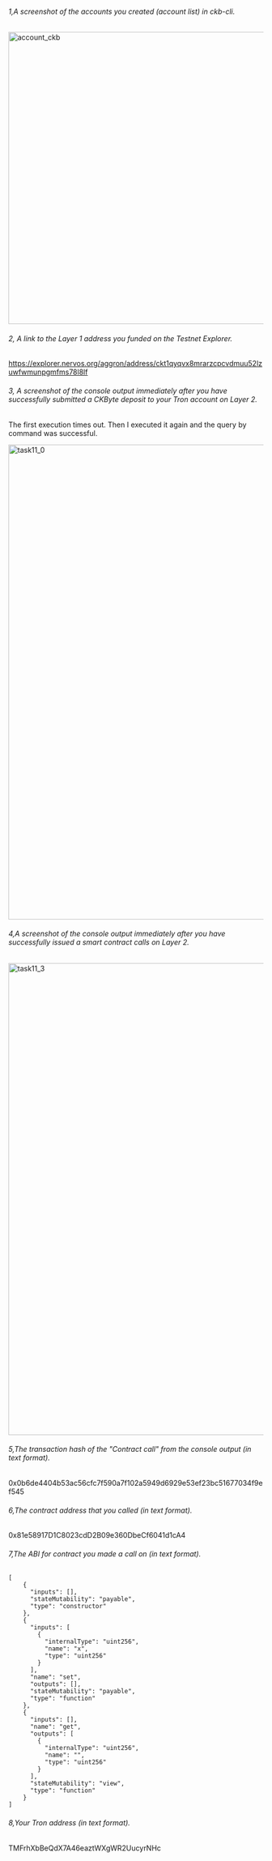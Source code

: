 ###### 1,A screenshot of the accounts you created (account list) in ckb-cli.

<img width="577" alt="account_ckb" src="https://user-images.githubusercontent.com/86060421/130203672-184f5883-519f-469d-9a31-f05fb46d1c8b.png">

###### 2, A link to the Layer 1 address you funded on the Testnet Explorer.

https://explorer.nervos.org/aggron/address/ckt1qyqvx8mrarzcpcvdmuu52lzuwfwmunpgmfms78l8lf

###### 3, A screenshot of the console output immediately after you have successfully submitted a CKByte deposit to your Tron account on Layer 2.

The first execution times out. Then I executed it again and the query by command was successful.

<img width="938" alt="task11_0" src="https://user-images.githubusercontent.com/86060421/130203555-11828488-fb5a-4fe7-9cf9-96cbd92f2974.png">

###### 4,A screenshot of the console output immediately after you have successfully issued a smart contract calls on Layer 2.

<img width="932" alt="task11_3" src="https://user-images.githubusercontent.com/86060421/130203892-7df0d5c4-c858-48e3-b833-e506ea7aa837.png">


###### 5,The transaction hash of the "Contract call" from the console output (in text format).

0x0b6de4404b53ac56cfc7f590a7f102a5949d6929e53ef23bc51677034f9ef545

###### 6,The contract address that you called (in text format).

0x81e58917D1C8023cdD2B09e360DbeCf6041d1cA4


###### 7,The ABI for contract you made a call on (in text format).

```
[
    {
      "inputs": [],
      "stateMutability": "payable",
      "type": "constructor"
    },
    {
      "inputs": [
        {
          "internalType": "uint256",
          "name": "x",
          "type": "uint256"
        }
      ],
      "name": "set",
      "outputs": [],
      "stateMutability": "payable",
      "type": "function"
    },
    {
      "inputs": [],
      "name": "get",
      "outputs": [
        {
          "internalType": "uint256",
          "name": "",
          "type": "uint256"
        }
      ],
      "stateMutability": "view",
      "type": "function"
    }
]

```


###### 8,Your Tron address (in text format).
TMFrhXbBeQdX7A46eaztWXgWR2UucyrNHc
